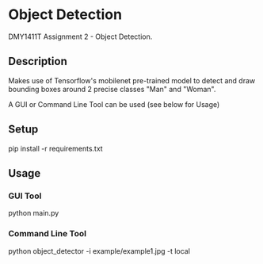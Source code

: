 # Object Detection

DMY1411T Assignment 2 - Object Detection.

## Description
Makes use of Tensorflow's mobilenet pre-trained model to detect and draw bounding boxes around 2 precise classes "Man" and "Woman".

A GUI or Command Line Tool can be used (see below for Usage)

## Setup
pip install -r requirements.txt

## Usage

### GUI Tool
python main.py

### Command Line Tool
python object_detector -i example/example1.jpg -t local
